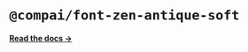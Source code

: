 # `@compai/font-zen-antique-soft`

[**Read the docs &rarr;**](https://components.ai/docs/typefaces/zen-antique-soft)
